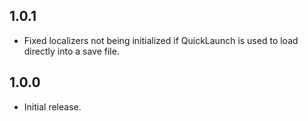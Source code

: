 ## 1.0.1

- Fixed localizers not being initialized if QuickLaunch is used to load directly into a save file.

## 1.0.0

- Initial release.